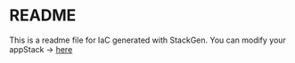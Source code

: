# README
This is a readme file for IaC generated with StackGen.
You can modify your appStack -> [here](http://main.dev.stackgen.com/appstacks/0cc91b97-14b5-46e1-9a69-47ada2f6ed79)
